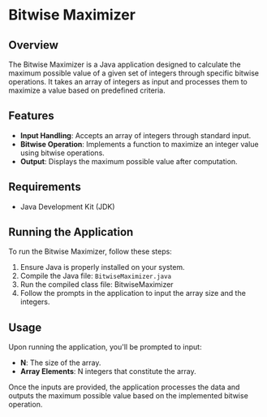 # Bitwise Maximizer

## Overview
The Bitwise Maximizer is a Java application designed to calculate the maximum possible value of a given set of integers through specific bitwise operations. It takes an array of integers as input and processes them to maximize a value based on predefined criteria.

## Features
- **Input Handling**: Accepts an array of integers through standard input.
- **Bitwise Operation**: Implements a function to maximize an integer value using bitwise operations.
- **Output**: Displays the maximum possible value after computation.

## Requirements
- Java Development Kit (JDK)

## Running the Application
To run the Bitwise Maximizer, follow these steps:
1. Ensure Java is properly installed on your system.
2. Compile the Java file: `BitwiseMaximizer.java`
3. Run the compiled class file: BitwiseMaximizer
4. Follow the prompts in the application to input the array size and the integers.

## Usage
Upon running the application, you'll be prompted to input:
- **N**: The size of the array.
- **Array Elements**: N integers that constitute the array.

Once the inputs are provided, the application processes the data and outputs the maximum possible value based on the implemented bitwise operation.
